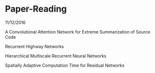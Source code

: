 # Paper-Reading

11/12/2016

A Convolutional Attention Network for Extreme Summarization of Source Code

Recurrent Highway Networks

Hierarchical Multiscale Recurrent Neural Networks

Spatially Adaptive Computation Time for Residual Networks

